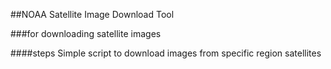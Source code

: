 ##NOAA Satellite Image Download Tool

###for downloading satellite images

####steps
Simple script to download images from specific region satellites